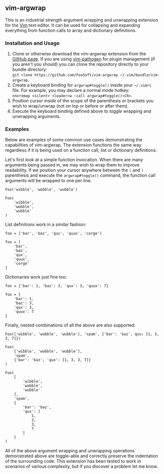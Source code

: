 ## vim-argwrap ##

This is an industrial strength argument wrapping and unwrapping extension for the [Vim](http://www.vim.org/) text
editor. It can be used for collapsing and expanding everything from function calls to array and dictionary definitions.

### Installation and Usage ###

1.  Clone or otherwise download the vim-argwrap extension from the [GitHub
    page](https://github.com/FooSoft/vim-argwrap). If you are using
    [vim-pathogen](https://github.com/tpope/vim-pathogen) for plugin management (if you aren't you should) you can
    clone the repository directly to your bundle directory:<br>`git clone
    https://github.com/FooSoft/vim-argwrap ~/.vim/bundle/vim-argwrap`.
1.  Create a keyboard binding for `argwrap#toggle()` inside your `~/.vimrc` file. For example, you may declare a normal
    mode hotkey:<br>`nnoremap <silent> <leader>w :call argwrap#toggle()<CR>`.
2.  Position cursor *inside* of the scope of the parenthesis or brackets you wish to wrap/unwrap (not on top or before
    or after them).
3.  Execute the keyboard binding defined above to *toggle* wrapping and unwrapping arguments.

### Examples ###

Below are examples of some common use cases demonstrating the capabilities of vim-argwrap. The extension functions the
same way regardless if it is being used on a function call, list or dictionary definitions.

Let's first look at a simple function invocation. When there are many arguments being passed in, we may wish to wrap
them to improve readability. If we position your cursor anywhere between the `(` and `)` parenthesis and execute the
`argwrap#toggle()` command, the function call arguments will be wrapped to one per line.

```
Foo('wibble', 'wobble', 'wubble')

```
```
Foo(
    'wibble',
    'wobble',
    'wubble'
)

```

List definitions work in a similar fashion:

```
foo = ['bar', 'baz', 'qux', 'quux', 'corge']
```
```
foo = [
    'bar',
    'baz',
    'qux',
    'quux',
    'corge'
]
```

Dictionaries work just fine too:

```
foo = {'bar': 1, 'baz': 3, 'qux': 3, 'quux': 7}
```
```
foo = {
    'bar': 1,
    'baz': 3,
    'qux': 3,
    'quux': 7
}
```

Finally, nested combinations of all the above are also supported:

```
Foo(['wibble', 'wobble', 'wubble'], 'spam', {'bar': 'baz', qux: [1, 3, 3, 7]})
```
```
Foo(
    ['wibble', 'wobble', 'wubble'],
    'spam',
    {'bar': 'baz', 'qux': [1, 3, 3, 7]}
)

Foo(
    [
        'wibble',
        'wobble',
        'wubble'
    ],
    'spam',
    {
        'bar': 'baz',
        'qux': [
            1,
            3,
            3,
            7
        ]
    }
)

```

All of the above argument wrapping and unwrapping operations demonstrated above are toggle-able and correctly preserve
the indentation of the surrounding code. This extension has been tested to work in scenarios of various complexity, but
if you discover a problem let me know.
